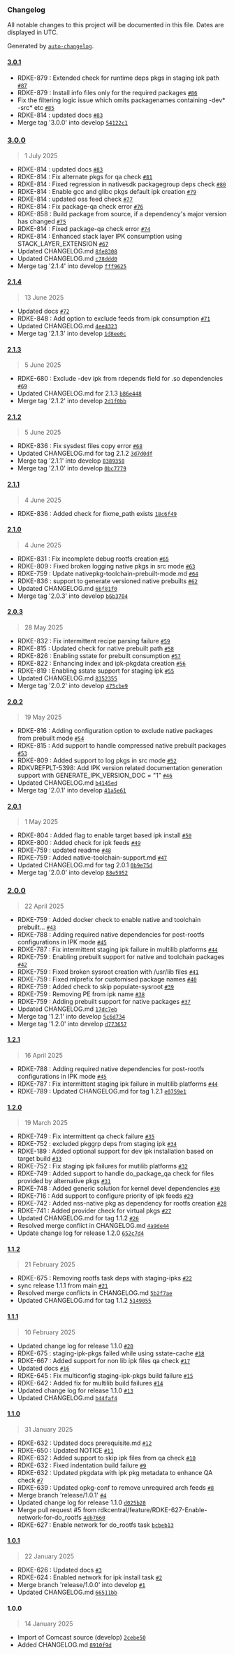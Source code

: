 ### Changelog

All notable changes to this project will be documented in this file. Dates are displayed in UTC.

Generated by [`auto-changelog`](https://github.com/CookPete/auto-changelog).

#### [3.0.1](https://github.com/rdkcentral/meta-stack-layering-support/compare/3.0.0...3.0.1)

- RDKE-879 : Extended check for runtime deps pkgs in staging ipk path [`#87`](https://github.com/rdkcentral/meta-stack-layering-support/pull/87)
- RDKE-879 : Install info files only for the required packages [`#86`](https://github.com/rdkcentral/meta-stack-layering-support/pull/86)
- Fix the filtering logic issue which omits packagenames containing -dev* -src* etc [`#85`](https://github.com/rdkcentral/meta-stack-layering-support/pull/85)
- RDKE-814 :  updated docs [`#83`](https://github.com/rdkcentral/meta-stack-layering-support/pull/83)
- Merge tag '3.0.0' into develop [`54122c1`](https://github.com/rdkcentral/meta-stack-layering-support/commit/54122c1cffd508a990c05ff1db414f5c56c3f14c)

### [3.0.0](https://github.com/rdkcentral/meta-stack-layering-support/compare/2.1.4...3.0.0)

> 1 July 2025

- RDKE-814 :  updated docs [`#83`](https://github.com/rdkcentral/meta-stack-layering-support/pull/83)
- RDKE-814 : Fix alternate pkgs for qa check [`#81`](https://github.com/rdkcentral/meta-stack-layering-support/pull/81)
- RDKE-814 : Fixed regression in nativesdk packagegroup deps check [`#80`](https://github.com/rdkcentral/meta-stack-layering-support/pull/80)
- RDKE-814 : Enable gcc and glibc pkgs default ipk creation [`#79`](https://github.com/rdkcentral/meta-stack-layering-support/pull/79)
- RDKE-814 : updated oss feed check [`#77`](https://github.com/rdkcentral/meta-stack-layering-support/pull/77)
- RDKE-814 : Fix package-qa check error [`#76`](https://github.com/rdkcentral/meta-stack-layering-support/pull/76)
- RDKE-858 : Build package from source, if a dependency's major version has changed [`#75`](https://github.com/rdkcentral/meta-stack-layering-support/pull/75)
- RDKE-814 : Fixed package-qa check error [`#74`](https://github.com/rdkcentral/meta-stack-layering-support/pull/74)
- RDKE-814 :  Enhanced stack layer IPK consumption using STACK_LAYER_EXTENSION [`#67`](https://github.com/rdkcentral/meta-stack-layering-support/pull/67)
- Updated CHANGELOG.md [`8fe8308`](https://github.com/rdkcentral/meta-stack-layering-support/commit/8fe8308e328fa5432a61114f655e629c01dcdd18)
- Updated CHANGELOG.md [`c78ddd0`](https://github.com/rdkcentral/meta-stack-layering-support/commit/c78ddd0ff91a61c0e0b93f3eb3b01811ca4685bf)
- Merge tag '2.1.4' into develop [`fff9625`](https://github.com/rdkcentral/meta-stack-layering-support/commit/fff96255cb368e4afa9e1337c613149df5ae088e)

#### [2.1.4](https://github.com/rdkcentral/meta-stack-layering-support/compare/2.1.3...2.1.4)

> 13 June 2025

- Updated docs [`#72`](https://github.com/rdkcentral/meta-stack-layering-support/pull/72)
- RDKE-848 : Add option to exclude feeds from ipk consumption [`#71`](https://github.com/rdkcentral/meta-stack-layering-support/pull/71)
- Updated CHANGELOG.md [`4ee4323`](https://github.com/rdkcentral/meta-stack-layering-support/commit/4ee432306139b6a60828055f83d39710e6dcc5fd)
- Merge tag '2.1.3' into develop [`1d8ee0c`](https://github.com/rdkcentral/meta-stack-layering-support/commit/1d8ee0c864186a8a6b186b229bb23d85bd8ec5e1)

#### [2.1.3](https://github.com/rdkcentral/meta-stack-layering-support/compare/2.1.2...2.1.3)

> 5 June 2025

- RDKE-680 : Exclude -dev ipk from rdepends field for .so dependencies [`#69`](https://github.com/rdkcentral/meta-stack-layering-support/pull/69)
- Updated CHANGELOG.md for 2.1.3 [`b86e448`](https://github.com/rdkcentral/meta-stack-layering-support/commit/b86e4486cbb302a31d4a325122f63a365616f5fb)
- Merge tag '2.1.2' into develop [`2d1f0bb`](https://github.com/rdkcentral/meta-stack-layering-support/commit/2d1f0bb7c84d5b5015d28de63b7366c9389ef845)

#### [2.1.2](https://github.com/rdkcentral/meta-stack-layering-support/compare/2.1.1...2.1.2)

> 5 June 2025

- RDKE-836 : Fix sysdest files copy error [`#68`](https://github.com/rdkcentral/meta-stack-layering-support/pull/68)
- Updated CHANGELOG.md for tag 2.1.2 [`3d7d0df`](https://github.com/rdkcentral/meta-stack-layering-support/commit/3d7d0df06ded2d44d7b29988d916a14d9c7790b8)
- Merge tag '2.1.1' into develop [`8389358`](https://github.com/rdkcentral/meta-stack-layering-support/commit/83893583875d338ffc5ea03729a22f967ccdde70)
- Merge tag '2.1.0' into develop [`0bc7779`](https://github.com/rdkcentral/meta-stack-layering-support/commit/0bc77793fa8b7ea983fbafd0ce3d970400daf3db)

#### [2.1.1](https://github.com/rdkcentral/meta-stack-layering-support/compare/2.1.0...2.1.1)

> 4 June 2025

- RDKE-836 : Added check for fixme_path exists [`18c6f49`](https://github.com/rdkcentral/meta-stack-layering-support/commit/18c6f497ee3e3ac868459f1a79fb8e547a6abd7a)

#### [2.1.0](https://github.com/rdkcentral/meta-stack-layering-support/compare/2.0.3...2.1.0)

> 4 June 2025

- RDKE-831 : Fix incomplete debug rootfs creation [`#65`](https://github.com/rdkcentral/meta-stack-layering-support/pull/65)
- RDKE-809 : Fixed broken logging native pkgs in src mode [`#63`](https://github.com/rdkcentral/meta-stack-layering-support/pull/63)
- RDKE-759 : Update nativepkg-toolchain-prebuilt-mode.md [`#64`](https://github.com/rdkcentral/meta-stack-layering-support/pull/64)
- RDKE-836 : support to generate versioned native prebuilts [`#62`](https://github.com/rdkcentral/meta-stack-layering-support/pull/62)
- Updated CHANGELOG.md [`6bf81f0`](https://github.com/rdkcentral/meta-stack-layering-support/commit/6bf81f04d9d61ce6429dbcff3aba92d82be6da7b)
- Merge tag '2.0.3' into develop [`b6b3704`](https://github.com/rdkcentral/meta-stack-layering-support/commit/b6b3704f116c5b265aa8af32b009522a22dcff24)

#### [2.0.3](https://github.com/rdkcentral/meta-stack-layering-support/compare/2.0.2...2.0.3)

> 28 May 2025

- RDKE-832 : Fix intermittent recipe parsing failure [`#59`](https://github.com/rdkcentral/meta-stack-layering-support/pull/59)
- RDKE-815 : Updated check for native prebuilt path [`#58`](https://github.com/rdkcentral/meta-stack-layering-support/pull/58)
- RDKE-826 : Enabling sstate for prebuilt consumption [`#57`](https://github.com/rdkcentral/meta-stack-layering-support/pull/57)
- RDKE-822 : Enhancing index and ipk-pkgdata creation [`#56`](https://github.com/rdkcentral/meta-stack-layering-support/pull/56)
- RDKE-819 : Enabling sstate support for staging ipk [`#55`](https://github.com/rdkcentral/meta-stack-layering-support/pull/55)
- Updated CHANGELOG.md [`8352355`](https://github.com/rdkcentral/meta-stack-layering-support/commit/835235546cfb510ab86a5ab06ae20b2e5fda82c7)
- Merge tag '2.0.2' into develop [`475cbe9`](https://github.com/rdkcentral/meta-stack-layering-support/commit/475cbe9b83e22ee88f9b2c35750c230039e92d97)

#### [2.0.2](https://github.com/rdkcentral/meta-stack-layering-support/compare/2.0.1...2.0.2)

> 19 May 2025

- RDKE-816 : Adding configuration option to exclude native packages from prebuilt mode [`#54`](https://github.com/rdkcentral/meta-stack-layering-support/pull/54)
- RDKE-815 :  Add support to handle compressed native prebuilt packages [`#53`](https://github.com/rdkcentral/meta-stack-layering-support/pull/53)
- RDKE-809 : Added support to log pkgs in src mode [`#52`](https://github.com/rdkcentral/meta-stack-layering-support/pull/52)
- RDKVREFPLT-5398: Add IPK version related documentation generation support with GENERATE_IPK_VERSION_DOC = "1" [`#46`](https://github.com/rdkcentral/meta-stack-layering-support/pull/46)
- Updated CHANGELOG.md [`b4145ed`](https://github.com/rdkcentral/meta-stack-layering-support/commit/b4145ed3f524af5adc716084624b212c412b15e1)
- Merge tag '2.0.1' into develop [`41a5e61`](https://github.com/rdkcentral/meta-stack-layering-support/commit/41a5e614f7ddcd1f771b2bc4e017d790d36ed1c2)

#### [2.0.1](https://github.com/rdkcentral/meta-stack-layering-support/compare/2.0.0...2.0.1)

> 1 May 2025

- RDKE-804 : Added flag to enable target based ipk install [`#50`](https://github.com/rdkcentral/meta-stack-layering-support/pull/50)
- RDKE-800 : Added check for ipk feeds [`#49`](https://github.com/rdkcentral/meta-stack-layering-support/pull/49)
- RDKE-759 :  updated readme [`#48`](https://github.com/rdkcentral/meta-stack-layering-support/pull/48)
- RDKE-759 : Added native-toolchain-support.md [`#47`](https://github.com/rdkcentral/meta-stack-layering-support/pull/47)
- Updated CHANGELOG.md for tag 2.0.1 [`0b9e75d`](https://github.com/rdkcentral/meta-stack-layering-support/commit/0b9e75db941bc2f2e19f1ef2031e6ae8436c7e86)
- Merge tag '2.0.0' into develop [`88e5952`](https://github.com/rdkcentral/meta-stack-layering-support/commit/88e5952f283d12404e7d82e21837fa3e892e914b)

### [2.0.0](https://github.com/rdkcentral/meta-stack-layering-support/compare/1.2.1...2.0.0)

> 22 April 2025

- RDKE-759 : Added docker check to enable native and toolchain prebuilt… [`#43`](https://github.com/rdkcentral/meta-stack-layering-support/pull/43)
- RDKE-788 : Adding required native dependencies for post-rootfs configurations in IPK mode [`#45`](https://github.com/rdkcentral/meta-stack-layering-support/pull/45)
- RDKE-787 : Fix intermittent staging ipk failure in multilib platforms [`#44`](https://github.com/rdkcentral/meta-stack-layering-support/pull/44)
- RDKE-759 : Enabling prebuilt support for native and toolchain packages [`#42`](https://github.com/rdkcentral/meta-stack-layering-support/pull/42)
- RDKE-759 : Fixed broken sysroot creation with /usr/lib files [`#41`](https://github.com/rdkcentral/meta-stack-layering-support/pull/41)
- RDKE-759 : Fixed mlprefix for customised package names [`#40`](https://github.com/rdkcentral/meta-stack-layering-support/pull/40)
- RDKE-759 : Added check to skip populate-sysroot [`#39`](https://github.com/rdkcentral/meta-stack-layering-support/pull/39)
- RDKE-759 : Removing PE from ipk name [`#38`](https://github.com/rdkcentral/meta-stack-layering-support/pull/38)
- RDKE-759 : Adding prebuilt support for native packages [`#37`](https://github.com/rdkcentral/meta-stack-layering-support/pull/37)
- Updated CHANGELOG.md [`17dc7eb`](https://github.com/rdkcentral/meta-stack-layering-support/commit/17dc7eba39eeccbcf90511b1e0f1835e2a149baa)
- Merge tag '1.2.1' into develop [`5c6d734`](https://github.com/rdkcentral/meta-stack-layering-support/commit/5c6d7349095716f78e7569e186770ff7a13234e6)
- Merge tag '1.2.0' into develop [`d773657`](https://github.com/rdkcentral/meta-stack-layering-support/commit/d7736579194cbb6dedcce2fb71ac63a6a73717f7)

#### [1.2.1](https://github.com/rdkcentral/meta-stack-layering-support/compare/1.2.0...1.2.1)

> 16 April 2025

- RDKE-788 : Adding required native dependencies for post-rootfs configurations in IPK mode [`#45`](https://github.com/rdkcentral/meta-stack-layering-support/pull/45)
- RDKE-787 : Fix intermittent staging ipk failure in multilib platforms [`#44`](https://github.com/rdkcentral/meta-stack-layering-support/pull/44)
- RDKE-789 : Updated CHANGELOG.md for tag 1.2.1 [`e0759e1`](https://github.com/rdkcentral/meta-stack-layering-support/commit/e0759e13ef9229e9c1b51989bebd22cd639f7637)

#### [1.2.0](https://github.com/rdkcentral/meta-stack-layering-support/compare/1.1.2...1.2.0)

> 19 March 2025

- RDKE-749 : Fix intermittent qa check failure [`#35`](https://github.com/rdkcentral/meta-stack-layering-support/pull/35)
- RDKE-752 : excluded pkggrp deps from staging ipk [`#34`](https://github.com/rdkcentral/meta-stack-layering-support/pull/34)
- RDKE-189 : Added optional support for dev ipk installation based on target build [`#33`](https://github.com/rdkcentral/meta-stack-layering-support/pull/33)
- RDKE-752 : Fix staging ipk failures for mutilib platforms [`#32`](https://github.com/rdkcentral/meta-stack-layering-support/pull/32)
- RDKE-749 : Added support to handle do_package_qa check for files provided by alternative pkgs [`#31`](https://github.com/rdkcentral/meta-stack-layering-support/pull/31)
- RDKE-748 : Added generic solution for kernel devel dependencies [`#30`](https://github.com/rdkcentral/meta-stack-layering-support/pull/30)
- RDKE-716 :  Add support to configure priority of ipk feeds [`#29`](https://github.com/rdkcentral/meta-stack-layering-support/pull/29)
- RDKE-742 : Added nss-native pkg as dependency for rootfs creation [`#28`](https://github.com/rdkcentral/meta-stack-layering-support/pull/28)
- RDKE-741 : Added provider check for virtual pkgs [`#27`](https://github.com/rdkcentral/meta-stack-layering-support/pull/27)
- Updated CHANGELOG.md for tag 1.1.2 [`#26`](https://github.com/rdkcentral/meta-stack-layering-support/pull/26)
- Resolved merge conflict in CHANGELOG.md [`4a9de44`](https://github.com/rdkcentral/meta-stack-layering-support/commit/4a9de4400ab618bac90766f741bbee43a85b85b2)
- Update change log for release 1.2.0 [`652c7d4`](https://github.com/rdkcentral/meta-stack-layering-support/commit/652c7d4f6826ff6f71c86884b031c207a766e025)

#### [1.1.2](https://github.com/rdkcentral/meta-stack-layering-support/compare/1.1.1...1.1.2)

> 21 February 2025

- RDKE-675 : Removing rootfs task deps with staging-ipks [`#22`](https://github.com/rdkcentral/meta-stack-layering-support/pull/22)
- sync release 1.1.1 from main [`#21`](https://github.com/rdkcentral/meta-stack-layering-support/pull/21)
- Resolved merge conflicts in CHANGELOG.md [`5b2f7ae`](https://github.com/rdkcentral/meta-stack-layering-support/commit/5b2f7aee2f45bbcf4aba2d1e6ecd98809f480d5f)
- Updated CHANGELOG.md for tag 1.1.2 [`5149055`](https://github.com/rdkcentral/meta-stack-layering-support/commit/51490555c54a4f554239189f8cb6e89fd3582b4a)

#### [1.1.1](https://github.com/rdkcentral/meta-stack-layering-support/compare/1.1.0...1.1.1)

> 10 February 2025

- Updated change log for release 1.1.0 [`#20`](https://github.com/rdkcentral/meta-stack-layering-support/pull/20)
- RDKE-675 : staging-ipk-pkgs failed while using sstate-cache [`#18`](https://github.com/rdkcentral/meta-stack-layering-support/pull/18)
- RDKE-667 : Added support for non lib ipk files qa check  [`#17`](https://github.com/rdkcentral/meta-stack-layering-support/pull/17)
- Updated docs [`#16`](https://github.com/rdkcentral/meta-stack-layering-support/pull/16)
- RDKE-645 : Fix multiconfig staging-ipk-pkgs build failure [`#15`](https://github.com/rdkcentral/meta-stack-layering-support/pull/15)
- RDKE-642 : Added fix for multilib build failures [`#14`](https://github.com/rdkcentral/meta-stack-layering-support/pull/14)
- Updated change log for release 1.1.0 [`#13`](https://github.com/rdkcentral/meta-stack-layering-support/pull/13)
- Updated CHANGELOG.md [`b44faf4`](https://github.com/rdkcentral/meta-stack-layering-support/commit/b44faf4aebf971b92786d59266807320c76c5dba)

#### [1.1.0](https://github.com/rdkcentral/meta-stack-layering-support/compare/1.0.1...1.1.0)

> 31 January 2025

- RDKE-632 : Updated docs prerequisite.md [`#12`](https://github.com/rdkcentral/meta-stack-layering-support/pull/12)
- RDKE-650 : Updated NOTICE [`#11`](https://github.com/rdkcentral/meta-stack-layering-support/pull/11)
- RDKE-632 : Added support to skip ipk files from qa check [`#10`](https://github.com/rdkcentral/meta-stack-layering-support/pull/10)
- RDKE-632 : Fixed indentation build failure [`#9`](https://github.com/rdkcentral/meta-stack-layering-support/pull/9)
- RDKE-632 : Updated pkgdata with ipk pkg metadata to enhance QA check [`#7`](https://github.com/rdkcentral/meta-stack-layering-support/pull/7)
- RDKE-639 : Updated opkg-conf to remove unrequired arch feeds [`#8`](https://github.com/rdkcentral/meta-stack-layering-support/pull/8)
- Merge branch 'release/1.0.1' [`#4`](https://github.com/rdkcentral/meta-stack-layering-support/pull/4)
- Updated change log for release 1.1.0 [`d025b28`](https://github.com/rdkcentral/meta-stack-layering-support/commit/d025b288022ede54676359d1ecedeabda3bf69ef)
- Merge pull request #5 from rdkcentral/feature/RDKE-627-Enable-network-for-do_rootfs [`4eb7660`](https://github.com/rdkcentral/meta-stack-layering-support/commit/4eb76608b38dadf1707263e271bfa6a381504362)
- RDKE-627 : Enable network for do_rootfs task [`bcbeb13`](https://github.com/rdkcentral/meta-stack-layering-support/commit/bcbeb139b71ffe08dc62394bb3af06a5648b6577)

#### [1.0.1](https://github.com/rdkcentral/meta-stack-layering-support/compare/1.0.0...1.0.1)

> 22 January 2025

- RDKE-626 :  Updated docs [`#3`](https://github.com/rdkcentral/meta-stack-layering-support/pull/3)
- RDKE-624 : Enabled network for ipk install task [`#2`](https://github.com/rdkcentral/meta-stack-layering-support/pull/2)
- Merge branch 'release/1.0.0' into develop [`#1`](https://github.com/rdkcentral/meta-stack-layering-support/pull/1)
- Updated CHANGELOG.md [`66511bb`](https://github.com/rdkcentral/meta-stack-layering-support/commit/66511bb87775c1d1d4a2d8dd6957eec130ea8575)

#### 1.0.0

> 14 January 2025

- Import of Comcast source (develop) [`2cebe50`](https://github.com/rdkcentral/meta-stack-layering-support/commit/2cebe50cfe486dded786dd60595edd16bdb17b52)
- Added CHANGELOG.md [`8910f9d`](https://github.com/rdkcentral/meta-stack-layering-support/commit/8910f9d435b6783482bec1dfc33802c3e1a65993)

